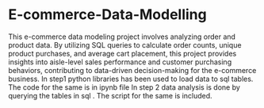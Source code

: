 # E-commerce-Data-Modelling
This e-commerce data modeling project involves analyzing order and product data. By utilizing SQL queries to calculate order counts, unique product purchases, and average cart placement, this project provides insights into aisle-level sales performance and customer purchasing behaviors, contributing to data-driven decision-making for the e-commerce business.
In step1  python libraries has been used to load data to sql tables. The code for the same is in ipynb file
In step 2  data analysis is done by querying the tables in sql . The script for the same is included.
